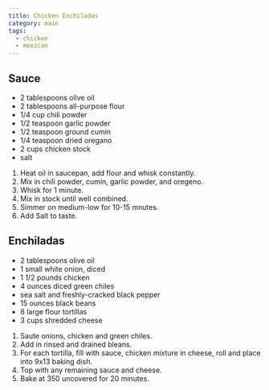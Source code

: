 ```yaml
---
title: Chicken Enchiladas
category: main
tags:
  - chicken
  - mexican
---
```


## Sauce

- 2 tablespoons olive oil
- 2 tablespoons all-purpose flour
- 1/4 cup chili powder
- 1/2 teaspoon garlic powder
- 1/2 teaspoon ground cumin
- 1/4 teaspoon dried oregano
- 2 cups chicken stock
- salt

1. Heat oil in saucepan, add flour and whisk constantly.
2. Mix in chili powder, cumin, garlic powder, and oregeno.
3. Whisk for 1 minute.
4. Mix in stock until well combined.
5. Simmer on medium-low for 10-15 mnutes.
6. Add Salt to taste.

## Enchiladas

- 2 tablespoons olive oil
- 1 small white onion, diced
- 1 1/2 pounds chicken
- 4 ounces diced green chiles
- sea salt and freshly-cracked black pepper
- 15 ounces black beans
- 8 large flour tortillas
- 3 cups shredded cheese

1. Saute onions, chicken and green chiles.
2. Add in rinsed and drained bleans.
3. For each tortilla, fill with sauce, chicken mixture in cheese, roll and place into 9x13 baking dish.
4. Top with any remaining sauce and cheese.
5. Bake at 350 uncovered for 20 minutes.

